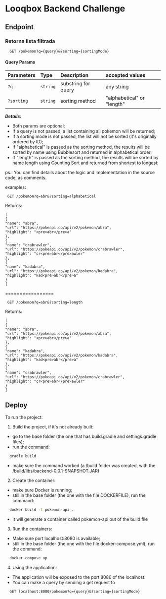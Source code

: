 
# Looqbox Backend Challenge




## Endpoint

### Retorna lista filtrada

```http
  GET /pokemon?q={query}&?sorting={sortingMode}
```

#### Query  Params
| Parameters   | Type       | Description    |      accepted values|
| :---------- | :--------- | :------------ | :-------------------------- |
| `?q`      | `string` | substring for query| any string           |
| `?sorting`      | `string` | sorting method| "alphabetical" or "length"  |

***Details:***
 
 * Both params are optional;
 * If a query is not passed, a list containing all pokemon will be returned;
 * If a sorting mode is not passed, the list will not be sorted (it's originally ordered by ID);
 * If "alphabetical" is passed as the sorting method, the results will be sorted by name using Bubblesort and returned in alphabetical order;
 * If "length" is passed as the sorting method, the results will be sorted by name length using Counting Sort and returned from shortest to longest;

  ps.: You can find details about the logic and implementation in the source code, as comments.

 examples:

 ```http
  GET /pokemon?q=abr&?sorting=alphabetical
```
Returns:
```
[
{
"name": "abra",
"url": "https://pokeapi.co/api/v2/pokemon/abra",
"highlight": "<pre>abr</pre>a"
},
{
"name": "crabrawler",
"url": "https://pokeapi.co/api/v2/pokemon/crabrawler",
"highlight": "cr<pre>abr</pre>awler"
},
{
"name": "kadabra",
"url": "https://pokeapi.co/api/v2/pokemon/kadabra",
"highlight": "kad<pre>abr</pre>a"
}
]
```

=================


 ```http
  GET /pokemon?q=abr&?sorting=length
```
Returns:

 ```
 [
{
"name": "abra",
"url": "https://pokeapi.co/api/v2/pokemon/abra",
"highlight": "<pre>abr</pre>a"
},
{
"name": "kadabra",
"url": "https://pokeapi.co/api/v2/pokemon/kadabra",
"highlight": "kad<pre>abr</pre>a"
},
{
"name": "crabrawler",
"url": "https://pokeapi.co/api/v2/pokemon/crabrawler",
"highlight": "cr<pre>abr</pre>awler"
}
]
```

## Deploy

To run the project:

1) Build the project, if it's not already built:
* go to the base folder (the one that has build.gradle and settings.gradle files);
* run the command:  
```bash
  gradle build
```
* make sure the command worked (a /build folder was created, with the /build/libs/backend-0.0.1-SNAPSHOT.JAR)

2) Create the container:
* make sure Docker is running;
* still in the base folder (the one with the file DOCKERFILE), run the command:
```bash
  docker build -t pokemon-api .
```
* It will generate a container called pokemon-api out of the build file

3) Run the containers:
* Make sure port localhost:8080 is available;
* still in the base folder (the one with the file docker-compose.yml), run the command:
```bash
  docker-compose up
```

4) Using the application:
  * The application will be exposed to the port 8080 of the localhost.
  * You can make a query by sending a get request to 
```http
  GET localhost:8080/pokemon?q={query}&?sorting={sortingMode}
```